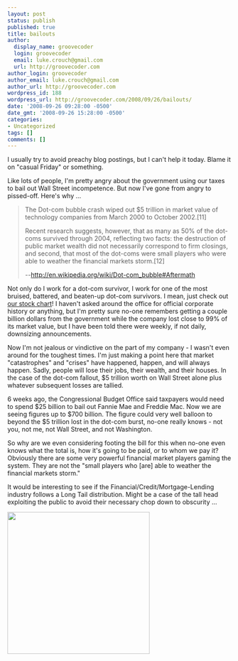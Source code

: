 ```yaml
---
layout: post
status: publish
published: true
title: bailouts
author:
  display_name: groovecoder
  login: groovecoder
  email: luke.crouch@gmail.com
  url: http://groovecoder.com
author_login: groovecoder
author_email: luke.crouch@gmail.com
author_url: http://groovecoder.com
wordpress_id: 188
wordpress_url: http://groovecoder.com/2008/09/26/bailouts/
date: '2008-09-26 09:28:00 -0500'
date_gmt: '2008-09-26 15:28:00 -0500'
categories:
- Uncategorized
tags: []
comments: []
---
```

<p>I usually try to avoid preachy blog postings, but I can't help it today. Blame it on "casual Friday" or something.</p>
<p>Like lots of people, I'm pretty angry about the government using our taxes to bail out Wall Street incompetence. But now I've gone from angry to pissed-off. Here's why ... <br />
<blockquote>The Dot-com bubble crash wiped out $5 trillion in market value of technology companies from March 2000 to October 2002.[11]</p>
<p>Recent research suggests, however, that as many as 50% of the dot-coms survived through 2004, reflecting two facts: the destruction of public market wealth did not necessarily correspond to firm closings, and second, that most of the dot-coms were small players who were able to weather the financial markets storm.[12]</p>
<p>--<a href="http://en.wikipedia.org/wiki/Dot-com_bubble#Aftermath">http://en.wikipedia.org/wiki/Dot-com_bubble#Aftermath</a></p></blockquote>
<p>Not only do I work for a dot-com survivor, I work for one of the most bruised, battered, and beaten-up dot-com survivors. I mean, just check out <a href="http://finance.google.com/finance?chdnp=1&chdd=1&chds=1&chdv=1&chvs=maximized&chdeh=0&chdet=1222459200000&chddm=875449&q=NASDAQ:LNUX&ntsp=0">our stock chart</a>! I haven't asked around the office for official corporate history or anything, but I'm pretty sure no-one remembers getting a couple billion dollars from the government while the company lost close to 99% of its market value, but I have been told there were weekly, if not daily, downsizing announcements.</p>
<p>Now I'm not jealous or vindictive on the part of my company - I wasn't even around for the toughest times. I'm just making a point here that market "catastrophes" and "crises" have happened, happen, and will always happen. Sadly, people will lose their jobs, their wealth, and their houses. In the case of the dot-com fallout, $5 trillion worth on Wall Street alone plus whatever subsequent losses are tallied.</p>
<p>6 weeks ago, the Congressional Budget Office said taxpayers would need to spend $25 billion to bail out Fannie Mae and Freddie Mac. Now we are seeing figures up to $700 billion. The figure could very well balloon to beyond the $5 trillion lost in the dot-com burst, no-one really knows - not you, not me, not Wall Street, and not Washington.</p>
<p>So why are we even considering footing the bill for this when no-one even knows what the total is, how it's going to be paid, or to whom we pay it? Obviously there are some very powerful financial market players gaming the system. They are not the "small players who [are] able to weather the financial markets storm."</p>
<p>It would be interesting to see if the Financial/Credit/Mortgage-Lending industry follows a Long Tail distribution. Might be a case of the tall head exploiting the public to avoid their necessary chop down to obscurity ...</p>
<p><a onblur="try {parent.deselectBloggerImageGracefully();} catch(e) {}" href="http://images.despair.com/products/demotivators/underachievement.jpg"><img style="cursor:pointer; cursor:hand;width: 320px;" src="http://images.despair.com/products/demotivators/underachievement.jpg" border="0" alt="" /></a></p>
